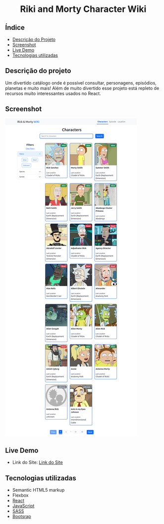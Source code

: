 <h1 align="center"> Riki and Morty Character Wiki </h1>

## Índice

- [Descrição do Projeto](#descrição-do-projeto)
- [Screenshot](#screenshot)
- [Live Demo](#live-demo)
- [Tecnologias utilizadas](#tecnologias-utilizadas)

## Descrição do projeto

Um divertido catálogo onde é possível consultar, personagens, episódios, planetas e muito mais! Além de muito divertido esse projeto está repleto de recursos muito interessantes usados no React.

## Screenshot

![](./assets/localhost3000.png)

## Live Demo

- Link do Site: [Link do Site](https://fagundesraphael.github.io/rick-and-morty-wiki/)

## Tecnologias utilizadas

- Semantic HTML5 markup
- Flexbox
- [React](https://reactjs.org)
- [JavaScript](https://www.javascript.com/)
- [SASS](https://sass-lang.com/)
- [Bootsrap](https://getbootstrap.com/)

